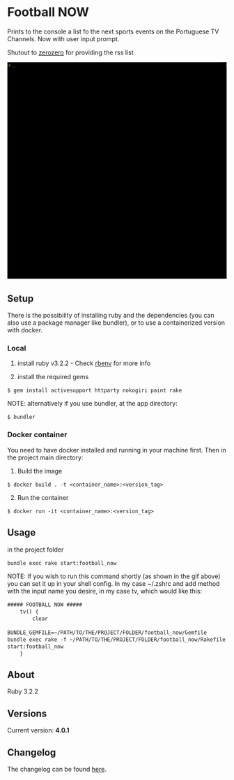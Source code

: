 # Football NOW

Prints to the console a list fo the next sports events on the Portuguese TV Channels. Now with user input prompt.

Shutout to [zerozero](https://www.zerozero.pt/rss/zapping.php) for providing the rss list

![Demo gif](https://github.com/wmanica/football_now/blob/master/blob/preview.gif)

## Setup
There is the possibility of installing ruby and the dependencies (you can also use a package manager like bundler), or
to use a containerized version with docker.

### Local
1) install ruby v3.2.2 - Check [rbenv](https://github.com/rbenv/rbenv) for more info

2) install the required gems
```
$ gem install activesupport httparty nokogiri paint rake
```
NOTE: alternatively if you use bundler, at the app directory:
```
$ bundler
```

### Docker container
You need to have docker installed and running in your machine first. Then in the project main directory:

1) Build the image
```
$ docker build . -t <container_name>:<version_tag>
```
2) Run the container
```
$ docker run -it <container_name>:<version_tag>
```

## Usage

in the project folder
```
bundle exec rake start:football_now
```
NOTE: If you wish to run this command shortly (as shown in the gif above) you can set it up in your shell config. In my case ~/.zshrc and add method with the input name you desire, in my case tv, which would like this:
```
##### FOOTBALL NOW #####
	tv() {
		clear
		BUNDLE_GEMFILE=~/PATH/TO/THE/PROJECT/FOLDER/football_now/Gemfile bundle exec rake -f ~/PATH/TO/THE/PROJECT/FOLDER/football_now/Rakefile start:football_now 
	}
```

## About

Ruby 3.2.2

## Versions

Current version: **4.0.1**

## Changelog

The changelog can be found [here](changelog.md).
